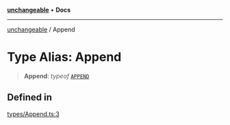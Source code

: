 [**unchangeable**](../README.md) • **Docs**

***

[unchangeable](../README.md) / Append

# Type Alias: Append

> **Append**: *typeof* [`APPEND`](../variables/APPEND.md)

## Defined in

[types/Append.ts:3](https://github.com/nevoland/unchangeable/blob/2c5734c710b944a89a399bf77ff0c911e2c1b47f/lib/types/Append.ts#L3)
